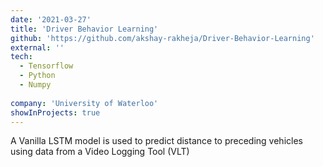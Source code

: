 ```yaml
---
date: '2021-03-27'
title: 'Driver Behavior Learning'
github: 'https://github.com/akshay-rakheja/Driver-Behavior-Learning'
external: ''
tech:
  - Tensorflow
  - Python
  - Numpy
  
company: 'University of Waterloo'
showInProjects: true
---
```


A Vanilla LSTM model is used to predict distance to preceding vehicles using data from a Video Logging Tool (VLT)
